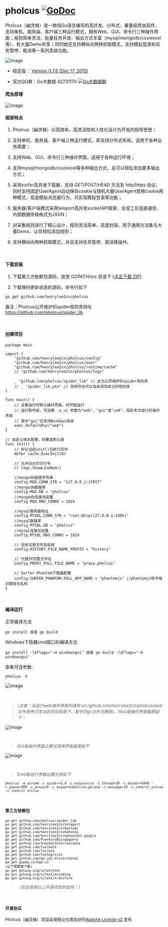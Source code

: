 # pholcus    [![GoDoc](https://godoc.org/github.com/tsuna/gohbase?status.png)](https://godoc.org/github.com/henrylee2cn/pholcus)

Pholcus（幽灵蛛）是一款纯Go语言编写的高并发、分布式、重量级爬虫软件，支持单机、服务端、客户端三种运行模式，拥有Web、GUI、命令行三种操作界面；规则简单灵活、批量任务并发、输出方式丰富（mysql/mongodb/csv/excel等）、有大量Demo共享；同时她还支持横纵向两种抓取模式，支持模拟登录和任务暂停、取消等一系列高级功能。

![image](https://github.com/henrylee2cn/pholcus/raw/master/doc/icon.png)

* 稳定版： [Version 0.7.6 (Dec 17, 2015)](https://github.com/henrylee2cn/pholcus/releases)

* 官方QQ群：Go大数据 42731170    [![Go大数据群](http://pub.idqqimg.com/wpa/images/group.png)](http://shang.qq.com/wpa/qunwpa?idkey=83ee3e1a4be6bdb2b08a51a044c06ae52cf10a082f7c5cf6b36c1f78e8b03589)

#### 爬虫原理

![image](https://github.com/henrylee2cn/pholcus/raw/master/doc/project.png)


#### 框架特点
 1. Pholcus（幽灵蛛）以高效率，高灵活性和人性化设计为开发的指导思想；

 2. 支持单机、服务端、客户端三种运行模式，即支持分布式布局，适用于各种业务需要；
 
 3. 支持Web、GUI、命令行三种操作界面，适用于各种运行环境；
 
 4. 支持mysql/mongodb/csv/excel等多种输出方式，且可以轻松添加更多输出方式；
 
 5. 采用surfer高并发下载器，支持 GET/POST/HEAD 方法及 http/https 协议，同时支持固定UserAgent自动保存cookie与随机大量UserAgent禁用cookie两种模式，高度模拟浏览器行为，可实现模拟登录等功能；

 6. 服务器/客户端模式采用teleport高并发socketAPI框架，全双工长连接通信，内部数据传输格式为JSON；
 
 7. 对采集规则进行了精心设计，规则灵活简单、高度封装，用于通用方法集与大量Demo，让你轻松添加规则；
 
 8. 支持横纵向两种抓取模式，并且支持任务暂停、取消等操作。

&nbsp;

#### 下载安装

1. 下载第三方依赖包源码，放至 GOPATH/src 目录下 [[点击下载 ZIP]](https://github.com/pholcus/dependent/archive/master.zip)

2. 下载保持更新状态的源码，命令行如下
```
go get github.com/henrylee2cn/pholcus
```

备注：Pholcus公开维护的spider规则库地址 <https://github.com/pholcus/spider_lib>

&nbsp;

#### 创建项目

```
package main

import (
    "github.com/henrylee2cn/pholcus/config"
    "github.com/henrylee2cn/pholcus/exec"
    "github.com/henrylee2cn/pholcus/runtime/cache"
    // "github.com/henrylee2cn/pholcus/logs"

    _ "github.com/pholcus/spider_lib" // 此为公开维护的spider规则库
    // _ "spider_lib_pte" // 同样你也可以自由添加自己的规则库
)

func main() {
    // 设置运行时默认操作界面，并开始运行
    // 运行软件前，可设置 -a_ui 参数为"web"、"gui"或"cmd"，指定本次运行的操作界面
    // 其中"gui"仅支持Windows系统
    exec.DefaultRun("web")
}

// 自定义相关配置，将覆盖默认值
func init() {
    // 标记当前init()已执行完毕
    defer cache.ExecInit(0)

    // 允许日志打印行号
    // logs.ShowLineNum()

    //mongodb链接字符串
    config.MGO.CONN_STR = "127.0.0.1:27017"
    //mongodb数据库
    config.MGO.DB = "pholcus"
    //mongodb连接池容量
    config.MGO.MAX_CONNS = 1024

    //mysql服务器地址
    config.MYSQL.CONN_STR = "root:@tcp(127.0.0.1:3306)"
    //msyql数据库
    config.MYSQL.DB = "pholcus"
    //mysql连接池容量
    config.MYSQL.MAX_CONNS = 1024

    // 历史记录文件名前缀
    config.HISTORY.FILE_NAME_PREFIX = "history"

    // 代理IP完整文件名
    config.PROXY_FULL_FILE_NAME = "proxy.pholcus"

    // Surfer-Phantom下载器配置
    config.SURFER_PHANTOM.FULL_APP_NAME = "phantomjs" //phantomjs软件相对路径与名称
}
```
&nbsp;

#### 编译运行
正常编译方法
```
go install 或者 go build
```
Windows下隐藏cmd窗口的编译方法
```
go install -ldflags="-H windowsgui" 或者 go build -ldflags="-H windowsgui"
```
查看可选参数: 
```
pholcus -h
```
![image](https://github.com/henrylee2cn/pholcus/raw/master/doc/help.jpg)

&nbsp;

> *<font size="2">(注意：当运行web操作界面时请将 src/github.com/henrylee2cn/pholcus/web 文件夹拷贝至当前项目目录下，其中的go文件可删除)，Web版操作界面截图如下：*

![image](https://github.com/henrylee2cn/pholcus/raw/master/doc/webshow_1.jpg)

&nbsp;

> *<font size="2">GUI版操作界面之模式选择界面截图如下*

![image](https://github.com/henrylee2cn/pholcus/raw/master/doc/guishow_0.jpg)

&nbsp;

> *<font size="2">Cmd版运行参数设置示例如下*

```
pholcus -a_ui=cmd -c_spider=3,8 -c_output=csv -c_thread=20 -c_docker=5000 -c_pause=300 -c_proxy=0 -c_keyword=pholcus,golang -c_maxpage=10 -c_inherit_y=true -c_inherit_n=true
```

&nbsp;

#### 第三方依赖包

```
go get github.com/pholcus/spider_lib
go get github.com/henrylee2cn/teleport
go get github.com/henrylee2cn/beelogs
go get github.com/henrylee2cn/mahonia
go get github.com/henrylee2cn/websocket.google
go get github.com/PuerkitoBio/goquery
go get github.com/andybalholm/cascadia
go get github.com/lxn/walk
go get github.com/lxn/win
go get github.com/tealeg/xlsx
go get github.com/go-sql-driver/mysql
go get gopkg.in/mgo.v2
<以下需翻墙下载>
go get golang.org/x/net/html
go get golang.org/x/text/encoding
go get golang.org/x/text/transform
```
> *<font size="2">（在此感谢以上开源项目的支持！）</font>*


&nbsp;

#### 开源协议

Pholcus（幽灵蛛）项目采用商业应用友好的[Apache License v2](https://github.com/henrylee2cn/pholcus/raw/master/doc/license.txt).发布
